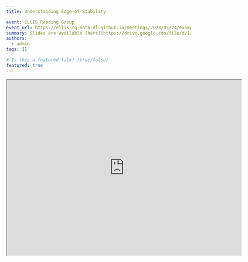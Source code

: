 ```yaml
---
title: Understanding Edge-of-Stability

event: ELLIS Reading Group
event_url: https://ellis-rg-math-dl.github.io/meetings/2023/05/24/example-edge-of-stability.html
summary: Slides are available [here](https://drive.google.com/file/d/1i0-4fsCMJVSiITugtgHlQz2Z8WgYev1h/view)
authors:
  - admin
tags: []

# Is this a featured talk? (true/false)
featured: true
---
```


<iframe src="https://drive.google.com/file/d/1i0-4fsCMJVSiITugtgHlQz2Z8WgYev1h/preview" width="640" height="480" allow="autoplay"></iframe>
